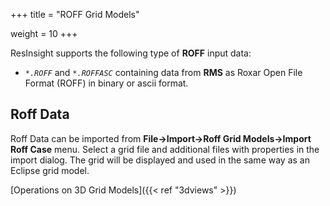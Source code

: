 +++
title = "ROFF Grid Models"

weight = 10
+++
 
ResInsight supports the following type of **ROFF** input data:

- _`*.ROFF`_ and _`*.ROFFASC`_ containing data from **RMS** as Roxar Open File Format (ROFF) in binary or ascii format.


## Roff Data

Roff Data can be imported from **File->Import->Roff Grid Models->Import Roff Case** menu. Select a grid file and additional files with properties in the import dialog. The grid will be displayed and used in the same way as an Eclipse grid model.

[Operations on 3D Grid Models]({{< ref "3dviews" >}})   
